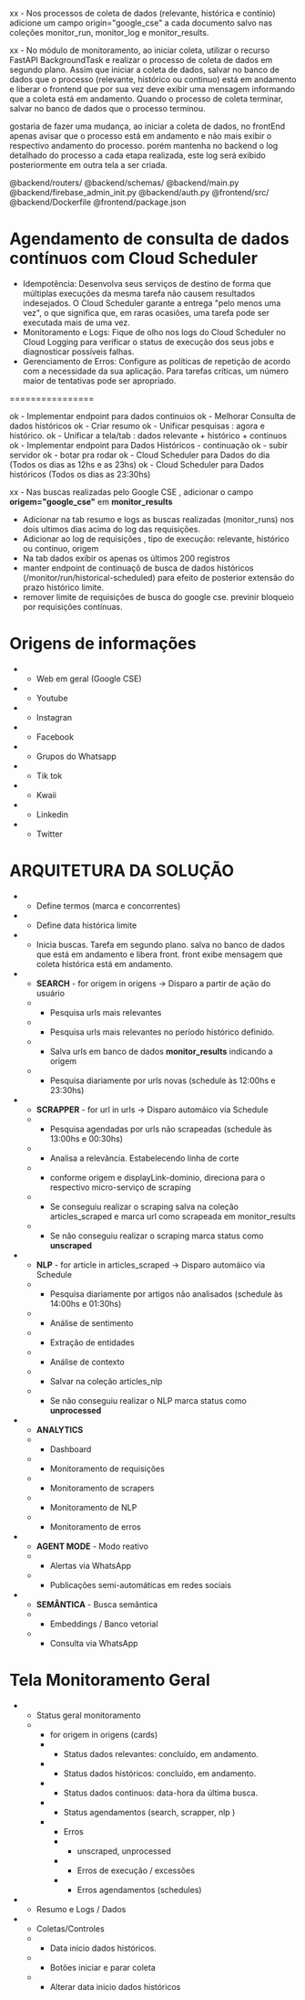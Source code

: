 xx - Nos processos de coleta de dados (relevante, histórica e contínio) adicione um campo origin="google_cse" a cada documento salvo nas coleções monitor_run, monitor_log e monitor_results.

xx - No módulo de monitoramento, ao iniciar coleta, utilizar o recurso FastAPI BackgroundTask e realizar o processo de coleta de dados em segundo plano. 
Assim que iniciar a coleta de dados, salvar no banco de dados que o processo (relevante, histórico ou continuo) está em andamento e liberar o frontend que por sua vez deve exibir uma mensagem informando que a coleta está em andamento.
Quando o processo de coleta terminar, salvar no banco de dados que o processo terminou.

gostaria de fazer uma mudança, ao iniciar a coleta de dados, no frontEnd apenas avisar que o processo está em andamento e não mais exibir o respectivo andamento do processo. porém mantenha no backend o log detalhado do processo a cada etapa realizada, este log será exibido posteriormente em outra tela a ser criada.

@backend/routers/ @backend/schemas/ @backend/main.py @backend/firebase_admin_init.py @backend/auth.py @frontend/src/ @backend/Dockerfile @frontend/package.json



# Agendamento de consulta de dados contínuos com Cloud Scheduler
* Idempotência: Desenvolva seus serviços de destino de forma que múltiplas execuções da mesma tarefa não causem resultados indesejados. O Cloud Scheduler garante a entrega "pelo menos uma vez", o que significa que, em raras ocasiões, uma tarefa pode ser executada mais de uma vez.
* Monitoramento e Logs: Fique de olho nos logs do Cloud Scheduler no Cloud Logging para verificar o status de execução dos seus jobs e diagnosticar possíveis falhas.
* Gerenciamento de Erros: Configure as políticas de repetição de acordo com a necessidade da sua aplicação. Para tarefas críticas, um número maior de tentativas pode ser apropriado.

================

ok - Implementar endpoint para dados continuios
ok - Melhorar Consulta de dados históricos
ok - Criar resumo 
ok - Unificar pesquisas : agora e histórico.
ok - Unificar a tela/tab : dados relevante + histórico + continuos
ok - Implementar endpoint para Dados Históricos - continuação
ok - subir servidor
ok - botar pra rodar
ok - Cloud Scheduler para Dados do dia (Todos os dias as 12hs e as 23hs)
ok - Cloud Scheduler para Dados históricos  (Todos os dias as 23:30hs)

xx - Nas buscas realizadas pelo Google CSE , adicionar o campo **origem="google_cse"** em **monitor_results**

- Adicionar na tab resumo e logs as buscas realizadas (monitor_runs) nos dois ultimos dias acima do log das requisições. 
- Adicionar ao log de requisições , tipo de execução: relevante, histórico ou continuo, origem
- Na tab dados exibir os apenas os últimos 200 registros
- manter endpoint de continuaçõ de busca de dados históricos (/monitor/run/historical-scheduled) para efeito de posterior extensão do prazo histórico limite.
- remover limite de requisições de busca do google cse. previnir bloqueio por requisições contínuas.

# Origens de informações
* - Web em geral (Google CSE)
* - Youtube
* - Instagran
* - Facebook
* - Grupos do Whatsapp
* - Tik tok
* - Kwaii
* - Linkedin
* - Twitter

# ARQUITETURA DA SOLUÇÃO 
* - Define termos (marca e concorrentes)
* - Define data histórica limite
* - Inicia buscas. Tarefa em segundo plano. salva no banco de dados que está em andamento e libera front. front exibe mensagem que coleta histórica está em andamento.

* - **SEARCH** - for origem in origens               -> Disparo a partir de ação do usuário
  * - Pesquisa urls mais relevantes
  * - Pesquisa urls mais relevantes no período histórico definido. 
  * - Salva urls em banco de dados **monitor_results** indicando a origem
  * - Pesquisa diariamente por urls novas (schedule às 12:00hs e 23:30hs)

* - **SCRAPPER** - for url in urls                   -> Disparo automáico via Schedule 
  * - Pesquisa agendadas por urls não scrapeadas (schedule às 13:00hs e 00:30hs) 
  * - Analisa a relevância. Estabelecendo linha de corte
  * - conforme origem e displayLink-dominio, direciona para o respectivo micro-serviço de scraping 
  * - Se conseguiu realizar o scraping salva na coleção articles_scraped e marca url como scrapeada em monitor_results
  * - Se não conseguiu realizar o scraping marca status como  **unscraped** 

* - **NLP** - for article in articles_scraped       -> Disparo automáico via Schedule 
  * - Pesquisa diariamente por artigos não analisados (schedule às 14:00hs e 01:30hs)
  * - Análise de sentimento
  * - Extração de entidades
  * - Análise de contexto
  * - Salvar na coleção articles_nlp
  * - Se não conseguiu realizar o NLP marca status como  **unprocessed** 

* - **ANALYTICS** 
  * - Dashboard
  * - Monitoramento de requisições
  * - Monitoramento de scrapers
  * - Monitoramento de NLP
  * - Monitoramento de erros

* - **AGENT MODE** - Modo reativo
  * - Alertas via WhatsApp
  * - Publicações semi-automáticas em redes sociais

* - **SEMÂNTICA** - Busca semântica
  * - Embeddings / Banco vetorial
  * - Consulta via WhatsApp


# Tela Monitoramento Geral
  * - Status geral monitoramento
    * - for origem in origens (cards)
      * - Status dados relevantes: concluído, em andamento.
      * - Status dados históricos: concluído, em andamento.
      * - Status dados continuos: data-hora da última busca.
      * - Status agendamentos (search, scrapper, nlp  )
      * - Erros 
        * - unscraped, unprocessed
        * - Erros de execução / excessões 
        * - Erros agendamentos (schedules)

  * - Resumo e Logs / Dados
      
  * - Coletas/Controles
    * - Data inicio dados históricos. 
    * - Botões iniciar e parar coleta
    * - Alterar data inicio dados históricos
  
